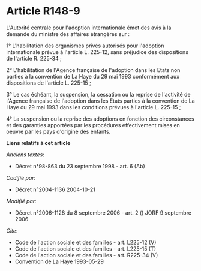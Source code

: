 # Article R148-9

L'Autorité centrale pour l'adoption internationale émet des avis à la demande du ministre des affaires étrangères sur :

1° L'habilitation des organismes privés autorisés pour l'adoption internationale prévue à l'article L. 225-12, sans préjudice
des dispositions de l'article R. 225-34 ;

2° L'habilitation de l'Agence française de l'adoption dans les Etats non parties à la convention de La Haye du 29 mai 1993
conformément aux dispositions de l'article L. 225-15 ;

3° Le cas échéant, la suspension, la cessation ou la reprise de l'activité de l'Agence française de l'adoption dans les Etats
parties à la convention de La Haye du 29 mai 1993 dans les conditions prévues à l'article L. 225-15 ;

4° La suspension ou la reprise des adoptions en fonction des circonstances et des garanties apportées par les procédures
effectivement mises en oeuvre par les pays d'origine des enfants.

**Liens relatifs à cet article**

_Anciens textes_:

  - Décret n°98-863 du 23 septembre 1998 - art. 6 (Ab)

_Codifié par_:

  - Décret n°2004-1136 2004-10-21

_Modifié par_:

  - Décret n°2006-1128 du 8 septembre 2006 - art. 2 () JORF 9 septembre 2006

_Cite_:

  - Code de l'action sociale et des familles - art. L225-12 (V)
  - Code de l'action sociale et des familles - art. L225-15 (T)
  - Code de l'action sociale et des familles - art. R225-34 (V)
  - Convention de La Haye 1993-05-29

